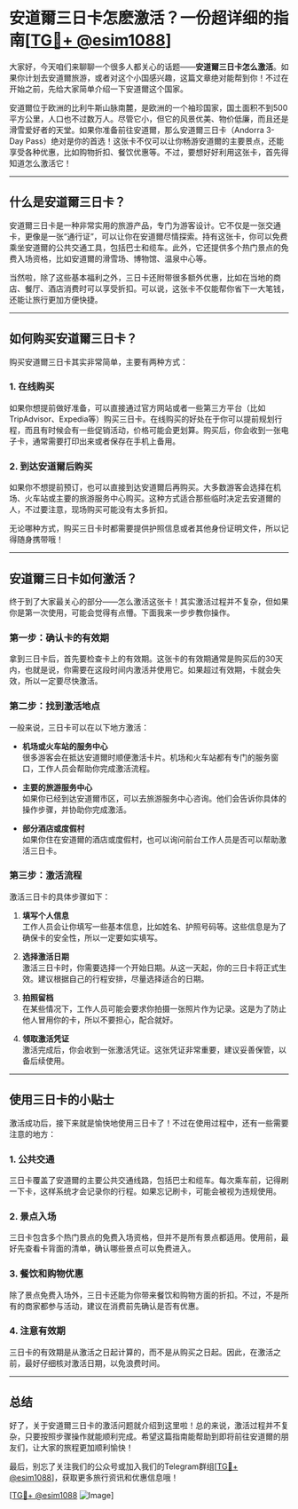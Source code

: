 # 安道爾三日卡怎麽激活？一份超详细的指南[[TG💪+ @esim1088](https://t.me/s/esim1088)]

大家好，今天咱们来聊聊一个很多人都关心的话题——**安道爾三日卡怎么激活**。如果你计划去安道爾旅游，或者对这个小国感兴趣，这篇文章绝对能帮到你！不过在开始之前，先给大家简单介绍一下安道爾这个国家。

安道爾位于欧洲的比利牛斯山脉南麓，是欧洲的一个袖珍国家，国土面积不到500平方公里，人口也不过数万人。尽管它小，但它的风景优美、物价低廉，而且还是滑雪爱好者的天堂。如果你准备前往安道爾，那么安道爾三日卡（Andorra 3-Day Pass）绝对是你的首选！这张卡不仅可以让你畅游安道爾的主要景点，还能享受各种优惠，比如购物折扣、餐饮优惠等。不过，要想好好利用这张卡，首先得知道怎么激活它！

---

## 什么是安道爾三日卡？

安道爾三日卡是一种非常实用的旅游产品，专门为游客设计。它不仅是一张交通卡，更像是一张“通行证”，可以让你在安道爾尽情探索。持有这张卡，你可以免费乘坐安道爾的公共交通工具，包括巴士和缆车。此外，它还提供多个热门景点的免费入场资格，比如安道爾的滑雪场、博物馆、温泉中心等。

当然啦，除了这些基本福利之外，三日卡还附带很多额外优惠，比如在当地的商店、餐厅、酒店消费时可以享受折扣。可以说，这张卡不仅能帮你省下一大笔钱，还能让旅行更加方便快捷。

---

## 如何购买安道爾三日卡？

购买安道爾三日卡其实非常简单，主要有两种方式：

### 1. 在线购买

如果你想提前做好准备，可以直接通过官方网站或者一些第三方平台（比如TripAdvisor、Expedia等）购买三日卡。在线购买的好处在于你可以提前规划行程，而且有时候会有一些促销活动，价格可能会更划算。购买后，你会收到一张电子卡，通常需要打印出来或者保存在手机上备用。

### 2. 到达安道爾后购买

如果你不想提前预订，也可以直接到达安道爾后再购买。大多数游客会选择在机场、火车站或主要的旅游服务中心购买。这种方式适合那些临时决定去安道爾的人，不过要注意，现场购买可能没有太多折扣。

无论哪种方式，购买三日卡时都需要提供护照信息或者其他身份证明文件，所以记得随身携带哦！

---

## 安道爾三日卡如何激活？

终于到了大家最关心的部分——怎么激活这张卡！其实激活过程并不复杂，但如果你是第一次使用，可能会觉得有点懵。下面我来一步步教你操作。

### 第一步：确认卡的有效期

拿到三日卡后，首先要检查卡上的有效期。这张卡的有效期通常是购买后的30天内，也就是说，你需要在这段时间内激活并使用它。如果超过有效期，卡就会失效，所以一定要尽快激活。

### 第二步：找到激活地点

一般来说，三日卡可以在以下地方激活：

- **机场或火车站的服务中心**  
  很多游客会在抵达安道爾时顺便激活卡片。机场和火车站都有专门的服务窗口，工作人员会帮助你完成激活流程。
  
- **主要的旅游服务中心**  
  如果你已经到达安道爾市区，可以去旅游服务中心咨询。他们会告诉你具体的操作步骤，并协助你完成激活。

- **部分酒店或度假村**  
  如果你住在安道爾的酒店或度假村，也可以询问前台工作人员是否可以帮助激活三日卡。

### 第三步：激活流程

激活三日卡的具体步骤如下：

1. **填写个人信息**  
   工作人员会让你填写一些基本信息，比如姓名、护照号码等。这些信息是为了确保卡的安全性，所以一定要如实填写。

2. **选择激活日期**  
   激活三日卡时，你需要选择一个开始日期。从这一天起，你的三日卡将正式生效。建议根据自己的行程安排，尽量选择适合的日期。

3. **拍照留档**  
   在某些情况下，工作人员可能会要求你拍摄一张照片作为记录。这是为了防止他人冒用你的卡，所以不要担心，配合就好。

4. **领取激活凭证**  
   激活完成后，你会收到一张激活凭证。这张凭证非常重要，建议妥善保管，以备后续使用。

---

## 使用三日卡的小贴士

激活成功后，接下来就是愉快地使用三日卡了！不过在使用过程中，还有一些需要注意的地方：

### 1. 公共交通

三日卡覆盖了安道爾的主要公共交通线路，包括巴士和缆车。每次乘车前，记得刷一下卡，这样系统才会记录你的行程。如果忘记刷卡，可能会被视为违规使用。

### 2. 景点入场

三日卡包含多个热门景点的免费入场资格，但并不是所有景点都适用。使用前，最好先查看卡背面的清单，确认哪些景点可以免费进入。

### 3. 餐饮和购物优惠

除了景点免费入场外，三日卡还能为你带来餐饮和购物方面的折扣。不过，不是所有的商家都参与活动，建议在消费前先确认是否有优惠。

### 4. 注意有效期

三日卡的有效期是从激活之日起计算的，而不是从购买之日起。因此，在激活之前，最好仔细核对激活日期，以免浪费时间。

---

## 总结

好了，关于安道爾三日卡的激活问题就介绍到这里啦！总的来说，激活过程并不复杂，只要按照步骤操作就能顺利完成。希望这篇指南能帮助到即将前往安道爾的朋友们，让大家的旅程更加顺利愉快！

最后，别忘了关注我们的公众号或加入我们的Telegram群组[[TG💪+ @esim1088](https://t.me/s/esim1088)]，获取更多旅行资讯和优惠信息哦！

[[TG💪+ @esim1088](https://t.me/s/esim1088) ![Image](https://i.postimg.cc/4NQfJmqS/Snipaste-2025-05-13-00-14-12.png)]